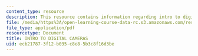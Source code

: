 ```yaml
---
content_type: resource
description: This resource contains information regarding intro to digital cameras.
file: /media/https%3A/open-learning-course-data-rc.s3.amazonaws.com/res-2-006-girls-who-build-cameras-summer-2016/ecb217873f12b035c8e85b3c8f16d3be_MITRES_2_006SUM16_Intro.pdf
file_type: application/pdf
resourcetype: Document
title: INTRO TO DIGITAL CAMERAS
uid: ecb21787-3f12-b035-c8e8-5b3c8f16d3be
---
```

